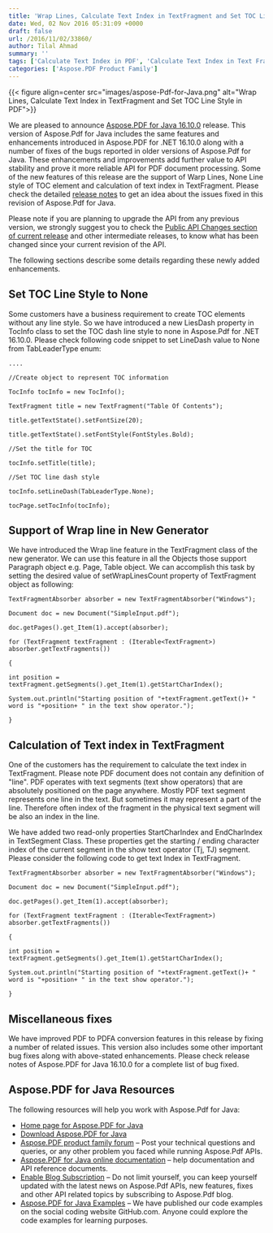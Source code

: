 ```yaml
---
title: 'Wrap Lines, Calculate Text Index in TextFragment and Set TOC Line Style in PDF'
date: Wed, 02 Nov 2016 05:31:09 +0000
draft: false
url: /2016/11/02/33860/
author: Tilal Ahmad
summary: ''
tags: ['Calculate Text Index in PDF', 'Calculate Text Index in Text Fragment', 'Wrap Lines in PDF']
categories: ['Aspose.PDF Product Family']
---
```




{{< figure align=center src="images/aspose-Pdf-for-Java.png" alt="Wrap Lines, Calculate Text Index in TextFragment and Set TOC Line Style in PDF">}}


We are pleased to announce [Aspose.PDF for Java 16.10.0][1] release. This version of Aspose.Pdf for Java includes the same features and enhancements introduced in Aspose.PDF for .NET 16.10.0 along with a number of fixes of the bugs reported in older versions of Aspose.Pdf for Java. These enhancements and improvements add further value to API stability and prove it more reliable API for PDF document processing. Some of the new features of this release are the support of Warp Lines, None Line style of TOC element and calculation of text index in TextFragment. Please check the detailed [release notes][2] to get an idea about the issues fixed in this revision of Aspose.Pdf for Java.

Please note if you are planning to upgrade the API from any previous version, we strongly suggest you to check the [Public API Changes section of current release][3] and other intermediate releases, to know what has been changed since your current revision of the API.

The following sections describe some details regarding these newly added enhancements.

## Set TOC Line Style to None

Some customers have a business requirement to create TOC elements without any line style. So we have introduced a new LiesDash property in TocInfo class to set the TOC dash line style to none in Aspose.Pdf for .NET 16.10.0. Please check following code snippet to set LineDash value to None from TabLeaderType enum:

```
....

//Create object to represent TOC information

TocInfo tocInfo = new TocInfo();

TextFragment title = new TextFragment("Table Of Contents");

title.getTextState().setFontSize(20);

title.getTextState().setFontStyle(FontStyles.Bold);

//Set the title for TOC

tocInfo.setTitle(title);

//Set TOC line dash style

tocInfo.setLineDash(TabLeaderType.None);

tocPage.setTocInfo(tocInfo);
```

## Support of Wrap line in New Generator

We have introduced the Wrap line feature in the TextFragment class of the new generator. We can use this feature in all the Objects those support Paragraph object e.g. Page, Table object. We can accomplish this task by setting the desired value of setWrapLinesCount property of TextFragment object as following:

```
TextFragmentAbsorber absorber = new TextFragmentAbsorber("Windows");

Document doc = new Document("SimpleInput.pdf");

doc.getPages().get_Item(1).accept(absorber);

for (TextFragment textFragment : (Iterable<TextFragment>) absorber.getTextFragments())

{

int position = textFragment.getSegments().get_Item(1).getStartCharIndex();

System.out.println("Starting position of "+textFragment.getText()+ " word is "+position+ " in the text show operator.");

}
```

## Calculation of Text index in TextFragment

One of the customers has the requirement to calculate the text index in TextFragment. Please note PDF document does not contain any definition of "line". PDF operates with text segments (text show operators) that are absolutely positioned on the page anywhere. Mostly PDF text segment represents one line in the text. But sometimes it may represent a part of the line. Therefore often index of the fragment in the physical text segment will be also an index in the line.

We have added two read-only properties StartCharIndex and EndCharIndex in TextSegment Class. These properties get the starting / ending character index of the current segment in the show text operator (Tj, TJ) segment. Please consider the following code to get text Index in TextFragment.

```
TextFragmentAbsorber absorber = new TextFragmentAbsorber("Windows");

Document doc = new Document("SimpleInput.pdf");

doc.getPages().get_Item(1).accept(absorber);

for (TextFragment textFragment : (Iterable<TextFragment>) absorber.getTextFragments())

{

int position = textFragment.getSegments().get_Item(1).getStartCharIndex();

System.out.println("Starting position of "+textFragment.getText()+ " word is "+position+ " in the text show operator.");

}
```

## Miscellaneous fixes

We have improved PDF to PDFA conversion features in this release by fixing a number of related issues. This version also includes some other important bug fixes along with above-stated enhancements. Please check release notes of Aspose.PDF for Java 16.10.0 for a complete list of bug fixed.

## Aspose.PDF for Java Resources

The following resources will help you work with Aspose.Pdf for Java:

*   [Home page for Aspose.PDF for Java][4]
*   [Download Aspose.PDF for Java][5]
*   [Aspose.PDF product family forum][6] – Post your technical questions and queries, or any other problem you faced while running Aspose.Pdf APIs.
*   [Aspose.PDF for Java online documentation][7] – help documentation and API reference documents.
*   [Enable Blog Subscription][8] – Do not limit yourself, you can keep yourself updated with the latest news on Aspose.Pdf APIs, new features, fixes and other API related topics by subscribing to Aspose.Pdf blog.
*   [Aspose.PDF for Java Examples][9] – We have published our code examples on the social coding website GitHub.com. Anyone could explore the code examples for learning purposes.




[1]: https://downloads.aspose.com/pdf/java
[2]: https://docs.aspose.com/display/pdfjava/Aspose.Pdf+for+Java+16.10.0+Release+Notes
[3]: https://docs.aspose.com/display/pdfjava/Aspose.Pdf+for+Java+16.10.0+Release+Notes
[4]: https://products.aspose.com/pdf/java
[5]: https://downloads.aspose.com/pdf/java
[6]: https://forum.aspose.com/
[7]: http://docs.aspose.com/display/pdfjava/Home
[8]: https://blog.aspose.com/
[9]: https://github.com/aspose-pdf/Aspose.PDF-for-Java




